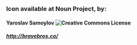 ### Icon available at Noun Project, by:
#### Yaroslav Samoylov ![Creative Commons License](https://upload.wikimedia.org/wikipedia/commons/thumb/a/a3/Cc.logo.circle.svg/25px-Cc.logo.circle.svg.png)

##### http://bravebros.co/